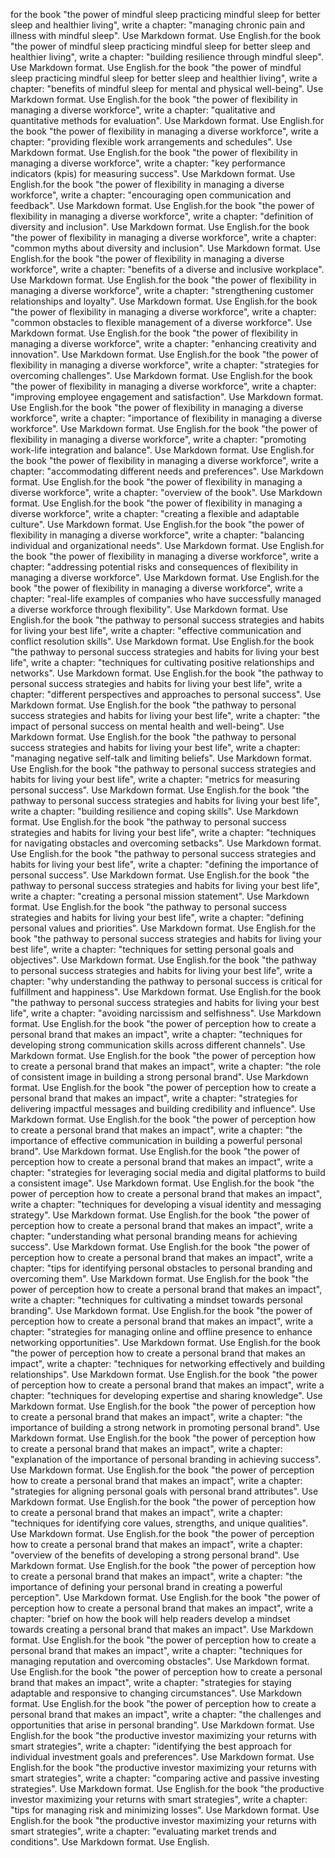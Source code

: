 for the book "the power of mindful sleep practicing mindful sleep for better sleep and healthier living", write a chapter: "managing chronic pain and illness with mindful sleep". Use Markdown format. Use English.for the book "the power of mindful sleep practicing mindful sleep for better sleep and healthier living", write a chapter: "building resilience through mindful sleep". Use Markdown format. Use English.for the book "the power of mindful sleep practicing mindful sleep for better sleep and healthier living", write a chapter: "benefits of mindful sleep for mental and physical well-being". Use Markdown format. Use English.for the book "the power of flexibility in managing a diverse workforce", write a chapter: "qualitative and quantitative methods for evaluation". Use Markdown format. Use English.for the book "the power of flexibility in managing a diverse workforce", write a chapter: "providing flexible work arrangements and schedules". Use Markdown format. Use English.for the book "the power of flexibility in managing a diverse workforce", write a chapter: "key performance indicators (kpis) for measuring success". Use Markdown format. Use English.for the book "the power of flexibility in managing a diverse workforce", write a chapter: "encouraging open communication and feedback". Use Markdown format. Use English.for the book "the power of flexibility in managing a diverse workforce", write a chapter: "definition of diversity and inclusion". Use Markdown format. Use English.for the book "the power of flexibility in managing a diverse workforce", write a chapter: "common myths about diversity and inclusion". Use Markdown format. Use English.for the book "the power of flexibility in managing a diverse workforce", write a chapter: "benefits of a diverse and inclusive workplace". Use Markdown format. Use English.for the book "the power of flexibility in managing a diverse workforce", write a chapter: "strengthening customer relationships and loyalty". Use Markdown format. Use English.for the book "the power of flexibility in managing a diverse workforce", write a chapter: "common obstacles to flexible management of a diverse workforce". Use Markdown format. Use English.for the book "the power of flexibility in managing a diverse workforce", write a chapter: "enhancing creativity and innovation". Use Markdown format. Use English.for the book "the power of flexibility in managing a diverse workforce", write a chapter: "strategies for overcoming challenges". Use Markdown format. Use English.for the book "the power of flexibility in managing a diverse workforce", write a chapter: "improving employee engagement and satisfaction". Use Markdown format. Use English.for the book "the power of flexibility in managing a diverse workforce", write a chapter: "importance of flexibility in managing a diverse workforce". Use Markdown format. Use English.for the book "the power of flexibility in managing a diverse workforce", write a chapter: "promoting work-life integration and balance". Use Markdown format. Use English.for the book "the power of flexibility in managing a diverse workforce", write a chapter: "accommodating different needs and preferences". Use Markdown format. Use English.for the book "the power of flexibility in managing a diverse workforce", write a chapter: "overview of the book". Use Markdown format. Use English.for the book "the power of flexibility in managing a diverse workforce", write a chapter: "creating a flexible and adaptable culture". Use Markdown format. Use English.for the book "the power of flexibility in managing a diverse workforce", write a chapter: "balancing individual and organizational needs". Use Markdown format. Use English.for the book "the power of flexibility in managing a diverse workforce", write a chapter: "addressing potential risks and consequences of flexibility in managing a diverse workforce". Use Markdown format. Use English.for the book "the power of flexibility in managing a diverse workforce", write a chapter: "real-life examples of companies who have successfully managed a diverse workforce through flexibility". Use Markdown format. Use English.for the book "the pathway to personal success strategies and habits for living your best life", write a chapter: "effective communication and conflict resolution skills". Use Markdown format. Use English.for the book "the pathway to personal success strategies and habits for living your best life", write a chapter: "techniques for cultivating positive relationships and networks". Use Markdown format. Use English.for the book "the pathway to personal success strategies and habits for living your best life", write a chapter: "different perspectives and approaches to personal success". Use Markdown format. Use English.for the book "the pathway to personal success strategies and habits for living your best life", write a chapter: "the impact of personal success on mental health and well-being". Use Markdown format. Use English.for the book "the pathway to personal success strategies and habits for living your best life", write a chapter: "managing negative self-talk and limiting beliefs". Use Markdown format. Use English.for the book "the pathway to personal success strategies and habits for living your best life", write a chapter: "metrics for measuring personal success". Use Markdown format. Use English.for the book "the pathway to personal success strategies and habits for living your best life", write a chapter: "building resilience and coping skills". Use Markdown format. Use English.for the book "the pathway to personal success strategies and habits for living your best life", write a chapter: "techniques for navigating obstacles and overcoming setbacks". Use Markdown format. Use English.for the book "the pathway to personal success strategies and habits for living your best life", write a chapter: "defining the importance of personal success". Use Markdown format. Use English.for the book "the pathway to personal success strategies and habits for living your best life", write a chapter: "creating a personal mission statement". Use Markdown format. Use English.for the book "the pathway to personal success strategies and habits for living your best life", write a chapter: "defining personal values and priorities". Use Markdown format. Use English.for the book "the pathway to personal success strategies and habits for living your best life", write a chapter: "techniques for setting personal goals and objectives". Use Markdown format. Use English.for the book "the pathway to personal success strategies and habits for living your best life", write a chapter: "why understanding the pathway to personal success is critical for fulfillment and happiness". Use Markdown format. Use English.for the book "the pathway to personal success strategies and habits for living your best life", write a chapter: "avoiding narcissism and selfishness". Use Markdown format. Use English.for the book "the power of perception how to create a personal brand that makes an impact", write a chapter: "techniques for developing strong communication skills across different channels". Use Markdown format. Use English.for the book "the power of perception how to create a personal brand that makes an impact", write a chapter: "the role of consistent image in building a strong personal brand". Use Markdown format. Use English.for the book "the power of perception how to create a personal brand that makes an impact", write a chapter: "strategies for delivering impactful messages and building credibility and influence". Use Markdown format. Use English.for the book "the power of perception how to create a personal brand that makes an impact", write a chapter: "the importance of effective communication in building a powerful personal brand". Use Markdown format. Use English.for the book "the power of perception how to create a personal brand that makes an impact", write a chapter: "strategies for leveraging social media and digital platforms to build a consistent image". Use Markdown format. Use English.for the book "the power of perception how to create a personal brand that makes an impact", write a chapter: "techniques for developing a visual identity and messaging strategy". Use Markdown format. Use English.for the book "the power of perception how to create a personal brand that makes an impact", write a chapter: "understanding what personal branding means for achieving success". Use Markdown format. Use English.for the book "the power of perception how to create a personal brand that makes an impact", write a chapter: "tips for identifying personal obstacles to personal branding and overcoming them". Use Markdown format. Use English.for the book "the power of perception how to create a personal brand that makes an impact", write a chapter: "techniques for cultivating a mindset towards personal branding". Use Markdown format. Use English.for the book "the power of perception how to create a personal brand that makes an impact", write a chapter: "strategies for managing online and offline presence to enhance networking opportunities". Use Markdown format. Use English.for the book "the power of perception how to create a personal brand that makes an impact", write a chapter: "techniques for networking effectively and building relationships". Use Markdown format. Use English.for the book "the power of perception how to create a personal brand that makes an impact", write a chapter: "techniques for developing expertise and sharing knowledge". Use Markdown format. Use English.for the book "the power of perception how to create a personal brand that makes an impact", write a chapter: "the importance of building a strong network in promoting personal brand". Use Markdown format. Use English.for the book "the power of perception how to create a personal brand that makes an impact", write a chapter: "explanation of the importance of personal branding in achieving success". Use Markdown format. Use English.for the book "the power of perception how to create a personal brand that makes an impact", write a chapter: "strategies for aligning personal goals with personal brand attributes". Use Markdown format. Use English.for the book "the power of perception how to create a personal brand that makes an impact", write a chapter: "techniques for identifying core values, strengths, and unique qualities". Use Markdown format. Use English.for the book "the power of perception how to create a personal brand that makes an impact", write a chapter: "overview of the benefits of developing a strong personal brand". Use Markdown format. Use English.for the book "the power of perception how to create a personal brand that makes an impact", write a chapter: "the importance of defining your personal brand in creating a powerful perception". Use Markdown format. Use English.for the book "the power of perception how to create a personal brand that makes an impact", write a chapter: "brief on how the book will help readers develop a mindset towards creating a personal brand that makes an impact". Use Markdown format. Use English.for the book "the power of perception how to create a personal brand that makes an impact", write a chapter: "techniques for managing reputation and overcoming obstacles". Use Markdown format. Use English.for the book "the power of perception how to create a personal brand that makes an impact", write a chapter: "strategies for staying adaptable and responsive to changing circumstances". Use Markdown format. Use English.for the book "the power of perception how to create a personal brand that makes an impact", write a chapter: "the challenges and opportunities that arise in personal branding". Use Markdown format. Use English.for the book "the productive investor maximizing your returns with smart strategies", write a chapter: "identifying the best approach for individual investment goals and preferences". Use Markdown format. Use English.for the book "the productive investor maximizing your returns with smart strategies", write a chapter: "comparing active and passive investing strategies". Use Markdown format. Use English.for the book "the productive investor maximizing your returns with smart strategies", write a chapter: "tips for managing risk and minimizing losses". Use Markdown format. Use English.for the book "the productive investor maximizing your returns with smart strategies", write a chapter: "evaluating market trends and conditions". Use Markdown format. Use English.
